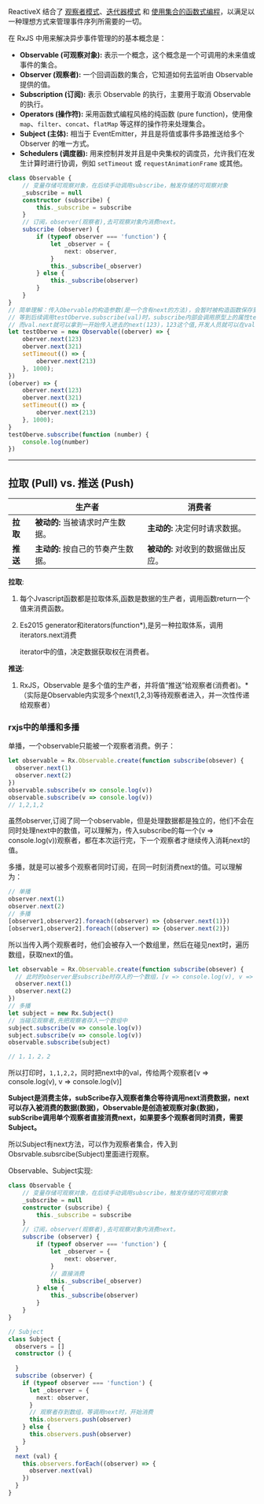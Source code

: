 ReactiveX 结合了 [观察者模式](https://en.wikipedia.org/wiki/Observer_pattern)、[迭代器模式](https://en.wikipedia.org/wiki/Iterator_pattern) 和 [使用集合的函数式编程](http://martinfowler.com/articles/collection-pipeline/#NestedOperatorExpressions)，以满足以一种理想方式来管理事件序列所需要的一切。

在 RxJS 中用来解决异步事件管理的的基本概念是：

- **Observable (可观察对象):** 表示一个概念，这个概念是一个可调用的未来值或事件的集合。
- **Observer (观察者):** 一个回调函数的集合，它知道如何去监听由 Observable 提供的值。
- **Subscription (订阅):** 表示 Observable 的执行，主要用于取消 Observable 的执行。
- **Operators (操作符):** 采用函数式编程风格的纯函数 (pure function)，使用像 `map`、`filter`、`concat`、`flatMap` 等这样的操作符来处理集合。
- **Subject (主体):** 相当于 EventEmitter，并且是将值或事件多路推送给多个 Observer 的唯一方式。
- **Schedulers (调度器):** 用来控制并发并且是中央集权的调度员，允许我们在发生计算时进行协调，例如 `setTimeout` 或 `requestAnimationFrame` 或其他。



```ts
class Observable {
    // 变量存储可观察对象，在后续手动调用subscribe，触发存储的可观察对象
    _subscribe = null
    constructor (subscribe) {
        this._subscribe = subscribe
    }
    // 订阅，observer(观察者),去可观察对象内消费next。
    subscribe (observer) {
        if (typeof observer === 'function') {
            let _observer = {
                next: observer,
            }
            this._subscribe(_observer)
        } else {
            this._subscribe(observer)
        }
    }
}
// 简单理解：传入Obervable的构造参数(是一个含有next的方法)，会暂时被构造函数保存到Observable.prototype._subscribe这个变量上
// 等到后续调用testOberve.subscribe(val)时，subscribe内部会调用原型上的属性testOberve._subscribe(val)，并把val作为参数传递给_subscribe
// 而val.next就可以拿到一开始传入进去的next(123)，123这个值,开发人员就可以在val.next这个方法中各种处理123。
let testOberve = new Observable((oberver) => {
    oberver.next(123)
    oberver.next(321)
    setTimeout(() => {
        oberver.next(213)
    }, 1000);
})
(oberver) => {
    oberver.next(123)
    oberver.next(321)
    setTimeout(() => {
        oberver.next(213)
    }, 1000);
}
testOberve.subscribe(function (number) {
    console.log(number)
})
```

---

## 拉取 (Pull) vs. 推送 (Push)

|          | 生产者                             | 消费者                             |
| -------- | ---------------------------------- | ---------------------------------- |
| **拉取** | **被动的:** 当被请求时产生数据。   | **主动的:** 决定何时请求数据。     |
| **推送** | **主动的:** 按自己的节奏产生数据。 | **被动的:** 对收到的数据做出反应。 |

**拉取**:

1. 每个Jvascript函数都是拉取体系,函数是数据的生产者，调用函数return一个值来消费函数。

2. Es2015 generator和iterators(function*),是另一种拉取体系，调用iterators.next消费

   iterator中的值，决定数据获取权在消费者。

**推送**:

1. RxJS，Observable 是多个值的生产者，并将值“推送”给观察者(消费者)。*（实际是Observable内实现多个next(1,2,3)等待观察者进入，并一次性传递给观察者）



### rxjs中的单播和多播

单播，一个observable只能被一个观察者消费。例子：

```ts
let observable = Rx.Observable.create(function subscribe(obsever) {
  observer.next(1)
  observer.next(2)
})
observable.subscribe(v => console.log(v))
observable.subscribe(v => console.log(v))
// 1,2,1,2
```

虽然observer,订阅了同一个observable，但是处理数据都是独立的，他们不会在同时处理next中的数值，可以理解为，传入subscribe的每一个(v => console.log(v))观察者，都在本次运行完，下一个观察者才继续传入消耗next的值。



多播，就是可以被多个观察者同时订阅，在同一时刻消费next的值。可以理解为：

```ts
// 单播
observer.next(1)
observer.next(2)
// 多播
[observer1,observer2].foreach((observer) => {observer.next(1)})
[observer1,observer2].foreach((observer) => {observer.next(2)})
```

所以当传入两个观察者时，他们会被存入一个数组里，然后在碰见next时，遍历数组，获取next的值。

```ts
let observable = Rx.Observable.create(function subscribe(obsever) {
  // 此时的observer是subscribe时存入的一个数组，[v => console.log(v), v => console.log(v)]
  observer.next(1)
  observer.next(2)
})
// 多播
let subject = new Rx.Subject()
// 当碰见观察者,先把观察者存入一个数组中
subject.subscribe(v => console.log(v))
subject.subscribe(v => console.log(v))
observable.subscribe(subject)

// 1，1，2，2
```

所以打印时，`1,1,2,2`，同时把next中的val，传给两个观察者[v => console.log(v), v => console.log(v)]



**Subject是消费主体，subScribe存入观察者集合等待调用next消费数据，next可以存入被消费的数据(数据)，Observable是创造被观察对象(数据)，subScribe调用单个观察者直接消费next，如果要多个观察者同时消费，需要Subject。**



所以Subject有next方法，可以作为观察者集合，传入到Obsrvable.subsrcibe(Subject)里面进行观察。

Observable、Subject实现:

```ts
class Observable {
    // 变量存储可观察对象，在后续手动调用subscribe，触发存储的可观察对象
    _subscribe = null
    constructor (subscribe) {
        this._subscribe = subscribe
    }
    // 订阅，observer(观察者),去可观察对象内消费next。
    subscribe (observer) {
        if (typeof observer === 'function') {
            let _observer = {
                next: observer,
            }
            // 直接消费
            this._subscribe(_observer)
        } else {
            this._subscribe(observer)
        }
    }
}

// Subject
class Subject {
  observers = []
  constructor () {
    
  }
  subscribe (observer) {
    if (typeof observer === 'function') {
      let _observer = {
        next: observer,
      }
      // 观察者存到数组，等调用next时，开始消费
      this.observers.push(observer)
    } else {
      this.observers.push(observer)
    }
  }
  next (val) {
    this.observers.forEach((observer) => {
      observer.next(val)
    })
  }
}
```





